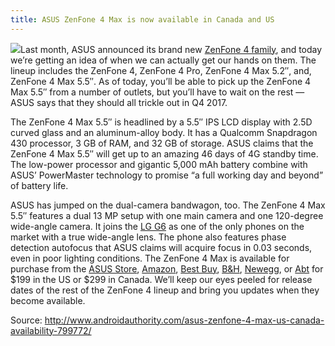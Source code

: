 ```yaml
---
title: ASUS ZenFone 4 Max is now available in Canada and US
---
```


![](http://cdn01.androidauthority.net/wp-content/uploads/2017/09/Asus-ZenFone-4-Max-Plus-Charging.jpg)Last month, ASUS announced its brand new [ZenFone 4 family](http://www.androidauthority.com/asus-zenfone-4-series-specs-price-release-date-794086/), and today we’re getting an idea of when we can actually get our hands on them. The lineup includes the ZenFone 4, ZenFone 4 Pro, ZenFone 4 Max 5.2″, and, ZenFone 4 Max 5.5″. As of today, you’ll be able to pick up the ZenFone 4 Max 5.5″ from a number of outlets, but you’ll have to wait on the rest — ASUS says that they should all trickle out in Q4 2017.

The ZenFone 4 Max 5.5″ is headlined by a 5.5″ IPS LCD display with 2.5D curved glass and an aluminum-alloy body. It has a Qualcomm Snapdragon 430 processor, 3 GB of RAM, and 32 GB of storage. ASUS claims that the ZenFone 4 Max 5.5″ will get up to an amazing 46 days of 4G standby time. The low-power processor and gigantic 5,000 mAh battery combine with ASUS’ PowerMaster technology to promise “a full working day and beyond” of battery life.

ASUS has jumped on the dual-camera bandwagon, too. The ZenFone 4 Max 5.5″ features a dual 13 MP setup with one main camera and one 120-degree wide-angle camera. It joins the [LG G6](http://www.androidauthority.com/lg-g6-review-752130/) as one of the only phones on the market with a true wide-angle lens. The phone also features phase detection autofocus that ASUS claims will acquire focus in 0.03 seconds, even in poor lighting conditions.
The ZenFone 4 Max is available for purchase from the [ASUS Store](http://fave.co/2xt11Ki), [Amazon](http://tyvm.ly/ZigXZV), [Best Buy](http://fave.co/2gWRaoN), [B&H](http://fave.co/2xsh4rA), [Newegg](http://fave.co/2gZJPor), or [Abt](http://fave.co/2gXj5VU) for $199 in the US or $299 in Canada. We’ll keep our eyes peeled for release dates of the rest of the ZenFone 4 lineup and bring you updates when they become available.

Source: http://www.androidauthority.com/asus-zenfone-4-max-us-canada-availability-799772/

